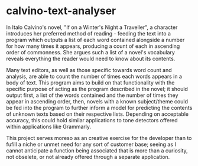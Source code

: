 # calvino-text-analyser
In Italo Calvino's novel, "If on a Winter's Night a Traveller", a character introduces her preferred method of reading - feeding the text into a program which outputs a list of each word contained alongside a number for how many times it appears, producing a count of each in ascending order of commonness. She argues such a list of a novel's vocabulary reveals everything the reader would need to know about its contents.

Many text editors, as well as those specific towards word count and analysis, are able to count the number of times each words appears in a body of text. This program aims to build on that functionality with the specific purpose of acting as the program described in the novel; it should output first, a list of the words contained and the number of times they appear in ascending order, then, novels with a known subject/theme could be fed into the program to further inform a model for predicting the contents of unknown texts based on their respective lists. Depending on acceptable accuracy, this could hold similar applications to tone detectors offered within applications like Grammarly.   

This project serves moreso as an creative exercise for the developer than to fufill a niche or unmet need for any sort of customer base; seeing as I cannot anticipate a function being associated that is more than a curiosity, not obselete, or not already offered through a separate application.
